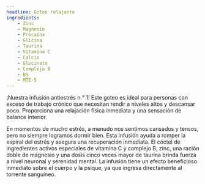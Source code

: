 ```yaml
---
headline: Goteo relajante
ingredients:
    - Zinc
    - Magnesio
    - Procaína
    - Glicina
    - Taurina
    - Vitamina C
    - Calcio
    - Glucinato
    - Complejo B
    - B5
    - MTE-5
---
```


¡Nuestra infusión antiestrés n.° 1! Este goteo es ideal para personas con exceso de trabajo crónico que necesitan rendir a niveles altos y descansar poco. Proporciona una relajación física inmediata y una sensación de balance interior.

En momentos de mucho estrés, a menudo nos sentimos cansados y tensos, pero no siempre logramos dormir bien. Esta infusión ayuda a romper la espiral del estrés y asegura una recuperación inmediata. El cóctel de ingredientes activos especiales de vitamina C y complejo B, zinc, una ración doble de magnesio y una dosis cinco veces mayor de taurina brinda fuerza a nivel neuronal y serenidad mental. La infusión tiene un efecto beneficioso inmediato sobre el cuerpo y la psique, ya que ingresa directamente al torrente sanguíneo.
